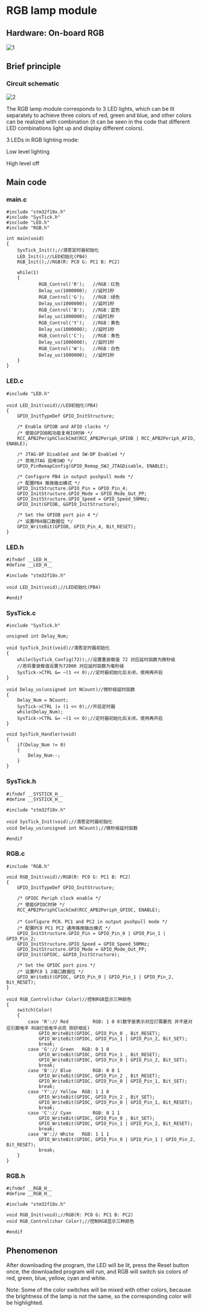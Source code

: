 # RGB lamp module

## Hardware: On-board RGB

![1](..\RGB_module\1.png)

## Brief principle

### Circuit schematic

![2](..\RGB_module\2.jpg)

The RGB lamp module corresponds to 3 LED lights, which can be lit separately to achieve three colors of red, green and blue, and other colors can be realized with combination (it can be seen in the code that different LED combinations light up and display different colors).

3 LEDs in RGB lighting mode:

Low level lighting

High level off

## Main code

### main.c

```
#include "stm32f10x.h"
#include "SysTick.h"
#include "LED.h"
#include "RGB.h"

int main(void)
{
	SysTick_Init();//滴答定时器初始化
    LED_Init();//LED初始化(PB4)
    RGB_Init();//RGB(R: PC0 G: PC1 B: PC2)
	
    while(1)
    {
			RGB_Control('R');	//RGB：红色
			Delay_us(1000000);	//延时1秒
			RGB_Control('G');	//RGB：绿色
			Delay_us(1000000);	//延时1秒
			RGB_Control('B');	//RGB：蓝色
			Delay_us(1000000);	//延时1秒
			RGB_Control('Y');	//RGB：黄色
			Delay_us(1000000);	//延时1秒
			RGB_Control('C');	//RGB：青色
			Delay_us(1000000);	//延时1秒
			RGB_Control('W');	//RGB：白色
			Delay_us(1000000);	//延时1秒
    }
}
```

### LED.c

```
#include "LED.h"

void LED_Init(void)//LED初始化(PB4)
{
    GPIO_InitTypeDef GPIO_InitStructure;
    
    /* Enable GPIOB and AFIO clocks */
    /* 使能GPIOB和功能复用IO时钟 */
    RCC_APB2PeriphClockCmd(RCC_APB2Periph_GPIOB | RCC_APB2Periph_AFIO, ENABLE); 
    
    /* JTAG-DP Disabled and SW-DP Enabled */
    /* 禁用JTAG 启用SWD */
    GPIO_PinRemapConfig(GPIO_Remap_SWJ_JTAGDisable, ENABLE);
    
    /* Configure PB4 in output pushpull mode */
    /* 配置PB4 推挽输出模式 */
    GPIO_InitStructure.GPIO_Pin = GPIO_Pin_4;
    GPIO_InitStructure.GPIO_Mode = GPIO_Mode_Out_PP;   
    GPIO_InitStructure.GPIO_Speed = GPIO_Speed_50MHz; 
    GPIO_Init(GPIOB, &GPIO_InitStructure);
    
    /* Set the GPIOB port pin 4 */
    /* 设置PB4端口数据位 */
    GPIO_WriteBit(GPIOB, GPIO_Pin_4, Bit_RESET);
}
```

### LED.h

```
#ifndef __LED_H__
#define __LED_H__

#include "stm32f10x.h"

void LED_Init(void);//LED初始化(PB4)

#endif
```

### SysTick.c

```
#include "SysTick.h"

unsigned int Delay_Num;

void SysTick_Init(void)//滴答定时器初始化
{
    while(SysTick_Config(72));//设置重装载值 72 对应延时函数为微秒级
    //若将重装载值设置为72000 对应延时函数为毫秒级
    SysTick->CTRL &= ~(1 << 0);//定时器初始化后关闭，使用再开启
}

void Delay_us(unsigned int NCount)//微秒级延时函数
{
    Delay_Num = NCount;
    SysTick->CTRL |= (1 << 0);//开启定时器
    while(Delay_Num);
    SysTick->CTRL &= ~(1 << 0);//定时器初始化后关闭，使用再开启
}

void SysTick_Handler(void)
{
    if(Delay_Num != 0)
    {
        Delay_Num--;
    }
}
```

### SysTick.h

```
#ifndef __SYSTICK_H__
#define __SYSTICK_H__

#include "stm32f10x.h"

void SysTick_Init(void);//滴答定时器初始化
void Delay_us(unsigned int NCount);//微秒级延时函数

#endif
```

### RGB.c

```
#include "RGB.h"

void RGB_Init(void)//RGB(R: PC0 G: PC1 B: PC2)
{
	GPIO_InitTypeDef GPIO_InitStructure;
	
	/* GPIOC Periph clock enable */
	/* 使能GPIOC时钟 */
	RCC_APB2PeriphClockCmd(RCC_APB2Periph_GPIOC, ENABLE);

	/* Configure PC0、PC1 and PC2 in output pushpull mode */
	/* 配置PC0 PC1 PC2 通用推挽输出模式 */
	GPIO_InitStructure.GPIO_Pin = GPIO_Pin_0 | GPIO_Pin_1 | GPIO_Pin_2;
	GPIO_InitStructure.GPIO_Speed = GPIO_Speed_50MHz;
	GPIO_InitStructure.GPIO_Mode = GPIO_Mode_Out_PP;
	GPIO_Init(GPIOC, &GPIO_InitStructure);
	
	/* Set the GPIOC port pins */
	/* 设置PC0 1 2端口数据位 */
	GPIO_WriteBit(GPIOC, GPIO_Pin_0 | GPIO_Pin_1 | GPIO_Pin_2, Bit_RESET);
}

void RGB_Control(char Color)//控制RGB显示三种颜色
{
	switch(Color)
	{
		case 'R':// Red 		RGB: 1 0 0(数字是表示对应灯需要亮 并不是对应引脚电平 RGB灯低电平点亮 刚好相反)
			GPIO_WriteBit(GPIOC, GPIO_Pin_0 , Bit_RESET);
			GPIO_WriteBit(GPIOC, GPIO_Pin_1 | GPIO_Pin_2, Bit_SET);
			break;
		case 'G':// Green 	RGB: 0 1 0
			GPIO_WriteBit(GPIOC, GPIO_Pin_1 , Bit_RESET);
			GPIO_WriteBit(GPIOC, GPIO_Pin_0 | GPIO_Pin_2, Bit_SET);
			break;
		case 'B':// Blue 		RGB: 0 0 1
			GPIO_WriteBit(GPIOC, GPIO_Pin_2 , Bit_RESET);
			GPIO_WriteBit(GPIOC, GPIO_Pin_0 | GPIO_Pin_1, Bit_SET);
			break;
		case 'Y':// Yellow 	RGB: 1 1 0
			GPIO_WriteBit(GPIOC, GPIO_Pin_2 , Bit_SET);
			GPIO_WriteBit(GPIOC, GPIO_Pin_0 | GPIO_Pin_1, Bit_RESET);
			break;
		case 'C':// Cyan 		RGB: 0 1 1
			GPIO_WriteBit(GPIOC, GPIO_Pin_0 , Bit_SET);
			GPIO_WriteBit(GPIOC, GPIO_Pin_1 | GPIO_Pin_2, Bit_RESET);
			break;
		case 'W':// White 	RGB: 1 1 1
			GPIO_WriteBit(GPIOC, GPIO_Pin_0 | GPIO_Pin_1 | GPIO_Pin_2, Bit_RESET);
			break;
	}
}
```

### RGB.h

```
#ifndef __RGB_H__
#define __RGB_H__

#include "stm32f10x.h"

void RGB_Init(void);//RGB(R: PC0 G: PC1 B: PC2)
void RGB_Control(char Color);//控制RGB显示三种颜色
	
#endif
```

## Phenomenon

After downloading the program, the LED will be lit, press the Reset button once, the downloaded program will run, and RGB will switch six colors of red, green, blue, yellow, cyan and white.

Note: Some of the color switches will be mixed with other colors, because the brightness of the lamp is not the same, so the corresponding color will be highlighted.